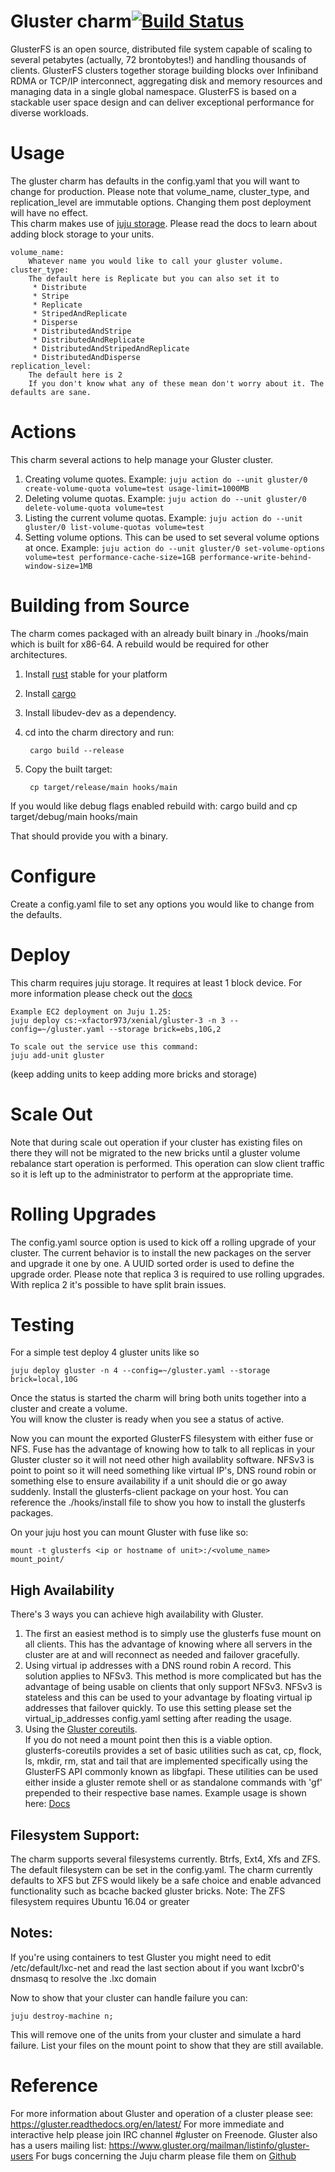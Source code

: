 # Gluster charm[![Build Status](https://travis-ci.org/cholcombe973/gluster-charm.svg?branch=master)](https://travis-ci.org/cholcombe973/gluster-charm)

GlusterFS is an open source, distributed file system capable of scaling
to several petabytes (actually, 72 brontobytes!) and handling thousands
of clients. GlusterFS clusters together storage building blocks over
Infiniband RDMA or TCP/IP interconnect, aggregating disk and memory
resources and managing data in a single global namespace. GlusterFS
is based on a stackable user space design and can deliver exceptional
performance for diverse workloads.

# Usage

The gluster charm has defaults in the config.yaml that you will want to change for production.
Please note that volume_name, cluster_type, and replication_level are immutable options.  Changing them post
deployment will have no effect.  
This charm makes use of [juju storage](https://jujucharms.com/docs/1.25/storage).  Please read the docs to learn about adding block storage to your units.

    volume_name:
        Whatever name you would like to call your gluster volume.
    cluster_type:
        The default here is Replicate but you can also set it to
         * Distribute
         * Stripe
         * Replicate
         * StripedAndReplicate
         * Disperse
         * DistributedAndStripe
         * DistributedAndReplicate
         * DistributedAndStripedAndReplicate
         * DistributedAndDisperse
    replication_level:
        The default here is 2
        If you don't know what any of these mean don't worry about it. The defaults are sane.

# Actions
This charm several actions to help manage your Gluster cluster.

1. Creating volume quotes. Example:
`juju action do --unit gluster/0 create-volume-quota volume=test usage-limit=1000MB`
2. Deleting volume quotas. Example:
`juju action do --unit gluster/0 delete-volume-quota volume=test`
3. Listing the current volume quotas.  Example:
`juju action do --unit gluster/0 list-volume-quotas volume=test`
4. Setting volume options.  This can be used to set several volume options at
once.  Example:
`juju action do --unit gluster/0 set-volume-options volume=test performance-cache-size=1GB performance-write-behind-window-size=1MB`

# Building from Source
The charm comes packaged with an already built binary in ./hooks/main which is built for x86-64.
A rebuild would be required for other architectures.

1. Install [rust](http://www.rust-lang.org/install.html) stable for your platform
2. Install [cargo](https://crates.io/install)
3. Install libudev-dev as a dependency.
4. cd into the charm directory and run:

        cargo build --release

5. Copy the built target:

        cp target/release/main hooks/main

If you would like debug flags enabled rebuild with: cargo build and cp target/debug/main hooks/main

That should provide you with a binary.  

# Configure
Create a config.yaml file to set any options you would like to change from the defaults.

# Deploy
This charm requires juju storage. It requires at least 1 block device.
For more information please check out the [docs](https://jujucharms.com/docs/1.25/storage)

    Example EC2 deployment on Juju 1.25:
    juju deploy cs:~xfactor973/xenial/gluster-3 -n 3 --config=~/gluster.yaml --storage brick=ebs,10G,2

    To scale out the service use this command:
    juju add-unit gluster

(keep adding units to keep adding more bricks and storage)

# Scale Out
Note that during scale out operation if your cluster has existing files on there they will not
be migrated to the new bricks until a gluster volume rebalance start operation is performed.
This operation can slow client traffic so it is left up to the administrator to perform
at the appropriate time.

# Rolling Upgrades
The config.yaml source option is used to kick off a rolling upgrade of your cluster.
The current behavior is to install the new packages on the server and upgrade it one by
one.  A UUID sorted order is used to define the upgrade order.  Please note that replica 3
is required to use rolling upgrades.  With replica 2 it's possible to have split brain issues.

# Testing
For a simple test deploy 4 gluster units like so

    juju deploy gluster -n 4 --config=~/gluster.yaml --storage brick=local,10G

Once the status is started the charm will bring both units together into a cluster and create a volume.  
You will know the cluster is ready when you see a status of active.

Now you can mount the exported GlusterFS filesystem with either fuse or NFS.  Fuse has the advantage of
knowing how to talk to all replicas in your Gluster cluster so it will not need other high availablity
software.  NFSv3 is point to point so it will need something like virtual IP's, DNS round robin or
something else to ensure availability if a unit should die or go away suddenly.
Install the glusterfs-client package on your host.  You can reference the ./hooks/install file to
show you how to install the glusterfs packages.

On your juju host you can mount Gluster with fuse like so:

    mount -t glusterfs <ip or hostname of unit>:/<volume_name> mount_point/

## High Availability
There's 3 ways you can achieve high availability with Gluster.  

1. The first an easiest method is to simply use the glusterfs fuse mount on all
clients.  This has the advantage of knowing where all servers in the cluster
are at and will reconnect as needed and failover gracefully.
2. Using virtual ip addresses with a DNS round robin A record.  This solution
applies to NFSv3.  This method is more complicated but has the advantage of
being usable on clients that only support NFSv3.  NFSv3 is stateless and
this can be used to your advantage by floating virtual ip addresses that
failover quickly.  To use this setting please set the virtual_ip_addresses
config.yaml setting after reading the usage.
3. Using the [Gluster coreutils](https://github.com/gluster/glusterfs-coreutils).  
If you do not need a mount point then this is a viable option.  
glusterfs-coreutils provides a set of basic utilities such as cat, cp, flock,
ls, mkdir, rm, stat and tail that are implemented specifically using the
GlusterFS API commonly known as libgfapi. These utilities can be used either
inside a gluster remote shell or as standalone commands with 'gf' prepended to
their respective base names. Example usage is shown here:
[Docs](https://gluster.readthedocs.io/en/latest/Administrator%20Guide/GlusterFS%20Coreutils/)

## Filesystem Support:
The charm supports several filesystems currently.  Btrfs, Ext4, Xfs and ZFS. The
default filesystem can be set in the config.yaml.  The charm currently defaults
to XFS but ZFS would likely be a safe choice and enable advanced functionality
such as bcache backed gluster bricks. 
Note: The ZFS filesystem requires Ubuntu 16.04 or greater

## Notes:
If you're using containers to test Gluster you might need to edit /etc/default/lxc-net
and read the last section about if you want lxcbr0's dnsmasq to resolve the .lxc domain

Now to show that your cluster can handle failure you can:

    juju destroy-machine n;

This will remove one of the units from your cluster and simulate a hard failure.  List your files
on the mount point to show that they are still available.  

# Reference
For more information about Gluster and operation of a cluster please see: https://gluster.readthedocs.org/en/latest/
For more immediate and interactive help please join IRC channel #gluster on Freenode.
Gluster also has a users mailing list: https://www.gluster.org/mailman/listinfo/gluster-users
For bugs concerning the Juju charm please file them on [Github](https://github.com/cholcombe973/gluster-charm/tree/master)
